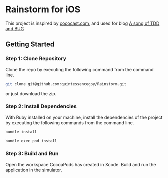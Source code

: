 # Rainstorm for iOS

This project is inspired by [cococast.com](https://cocoacasts.com/), and used for blog [A song of TDD and BUG](https://cyberhex.me/2020/06/14/tdd-part-one/)

## Getting Started

### Step 1: Clone Repository

Clone the repo by executing the following command from the command line.

```bash
git clone git@github.com:quintessencegpy/Rainstorm.git
```

or just download the zip.

### Step 2: Install Dependencies

With Ruby installed on your machine, install the dependencies of the project by executing the following commands from the command line.

```bash
bundle install
```

```bash
bundle exec pod install
```

### Step 3: Build and Run

Open the workspace CocoaPods has created in Xcode. Build and run the application in the simulator.